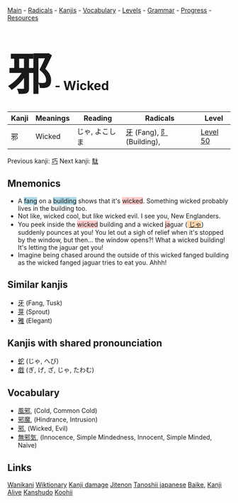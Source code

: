 <style> bigfont {font-size: 100px}</style>
[Main](../README.md) -
[Radicals](../radicals.md) -
[Kanjis](../kanjis.md) -
[Vocabulary](../vocabulary.md) -
[Levels](../levels.md) -
[Grammar](../grammar.md) - 
[Progress](../progress.md) -
[Resources](../resources.md)
# <bigfont> 邪</bigfont> - Wicked 

| Kanji | Meanings | Reading | Radicals | Level |
| --- | --- | --- | --- | --- |
| 邪 | Wicked | じゃ, よこしま | [牙](../radicals/牙.md) (Fang), [阝](../radicals/阝.md) (Building),  | [Level 50](../levels/wk_level50.md) |

Previous kanji: [巧](巧.md) Next kanji: [駄](駄.md) 

## Mnemonics
 * A <span style="background-color:#ADD8E6"> fang</span> on a <span style="background-color:#ADD8E6"> building</span> shows that it's <span style="background-color:#ffcccb"> wicked</span>. Something wicked probably lives in the building too.
* Not like, wicked cool, but like wicked evil. I see you, New Englanders.
* You peek inside the <span style="background-color:#ffcccb"> wicked</span> building and a wicked <span style="background-color:#ffcccb"> ja</span>guar (<span style="background-color:#fed8b1"> [じゃ](https://jisho.org/search/じゃ)</span>) suddenly pounces at you! You let out a sigh of relief when it's stopped by the window, but then... the window opens?! What a wicked building! It's letting the jaguar get you!
* Imagine being chased around the outside of this wicked fanged building as the wicked fanged jaguar tries to eat you. Ahhh!


## Similar kanjis
 * [牙](牙.md) (Fang, Tusk)
* [芽](芽.md) (Sprout)
* [雅](雅.md) (Elegant)



## Kanjis with shared pronounciation
 * [蛇](蛇.md) (じゃ, へび)
* [戯](戯.md) (ぎ, げ, ざ, じゃ, たわむ)



## Vocabulary
 * [風邪](../vocabulary/邪.md), (Cold, Common Cold)
* [邪魔](../vocabulary/邪.md), (Hindrance, Intrusion)
* [邪](../vocabulary/邪.md), (Wicked, Evil)
* [無邪気](../vocabulary/邪.md), (Innocence, Simple Mindedness, Innocent, Simple Minded, Naive)




## Links 


[Wanikani](https://www.wanikani.com/kanji/邪)
[Wiktionary](https://en.wiktionary.org/wiki/邪)
[Kanji damage](http://www.kanjidamage.com/kanji/search?utf8=✓&q=邪)
[Jitenon](https://jitenon.com/kanji/邪)
[Tanoshii japanese](https://www.tanoshiijapanese.com/dictionary/kanji.cfm?k=邪)
[Baike](https://baike.baidu.com/item/邪),
[Kanji Alive](https://app.kanjialive.com/邪)
[Kanshudo](https://www.kanshudo.com/searchmn?q=邪)
[Koohii](https://kanji.koohii.com/study/kanji/邪)

